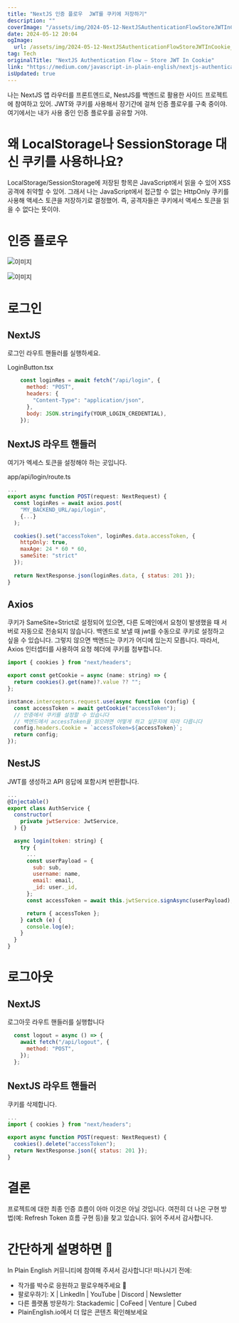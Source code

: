 ```yaml
---
title: "NextJS 인증 플로우  JWT를 쿠키에 저장하기"
description: ""
coverImage: "/assets/img/2024-05-12-NextJSAuthenticationFlowStoreJWTInCookie_0.png"
date: 2024-05-12 20:04
ogImage: 
  url: /assets/img/2024-05-12-NextJSAuthenticationFlowStoreJWTInCookie_0.png
tag: Tech
originalTitle: "NextJS Authentication Flow — Store JWT In Cookie"
link: "https://medium.com/javascript-in-plain-english/nextjs-authentication-flow-store-jwt-in-cookie-fa6e6c8c0dca"
isUpdated: true
---
```





나는 NextJS 앱 라우터를 프론트엔드로, NestJS를 백엔드로 활용한 사이드 프로젝트에 참여하고 있어. JWT와 쿠키를 사용해서 장기간에 걸쳐 인증 플로우를 구축 중이야. 여기에서는 내가 사용 중인 인증 플로우를 공유할 거야.

# 왜 LocalStorage나 SessionStorage 대신 쿠키를 사용하나요?

LocalStorage/SessionStorage에 저장된 항목은 JavaScript에서 읽을 수 있어 XSS 공격에 취약할 수 있어. 그래서 나는 JavaScript에서 접근할 수 없는 HttpOnly 쿠키를 사용해 액세스 토큰을 저장하기로 결정했어. 즉, 공격자들은 쿠키에서 액세스 토큰을 읽을 수 없다는 뜻이야.

# 인증 플로우




![이미지](/assets/img/2024-05-12-NextJSAuthenticationFlowStoreJWTInCookie_0.png)

![이미지](/assets/img/2024-05-12-NextJSAuthenticationFlowStoreJWTInCookie_1.png)

# 로그인

## NextJS



로그인 라우트 핸들러를 실행하세요.

LoginButton.tsx

```js
    const loginRes = await fetch("/api/login", {
      method: "POST",
      headers: {
        "Content-Type": "application/json",
      },
      body: JSON.stringify(YOUR_LOGIN_CREDENTIAL),
    });
```

## NextJS 라우트 핸들러



여기가 엑세스 토큰을 설정해야 하는 곳입니다.

app/api/login/route.ts

```js
...
export async function POST(request: NextRequest) {
  const loginRes = await axios.post(
    "MY_BACKEND_URL/api/login",
    {...}
  );

  cookies().set("accessToken", loginRes.data.accessToken, {
    httpOnly: true,
    maxAge: 24 * 60 * 60,
    sameSite: "strict"
  });
  
  return NextResponse.json(loginRes.data, { status: 201 });
}
```

## Axios



쿠키가 SameSite=Strict로 설정되어 있으면, 다른 도메인에서 요청이 발생했을 때 서버로 자동으로 전송되지 않습니다. 백엔드로 보낼 때 jwt를 수동으로 쿠키로 설정하고 싶을 수 있습니다. 그렇지 않으면 백엔드는 쿠키가 어디에 있는지 모릅니다. 따라서, Axios 인터셉터를 사용하여 요청 헤더에 쿠키를 첨부합니다.

```js
import { cookies } from "next/headers";

export const getCookie = async (name: string) => {
  return cookies().get(name)?.value ?? "";
};

instance.interceptors.request.use(async function (config) {
  const accessToken = await getCookie("accessToken");
  // 인증에서 쿠키를 설정할 수 있습니다
  // 백엔드에서 accessToken을 읽으려면 어떻게 하고 싶은지에 따라 다릅니다
  config.headers.Cookie = `accessToken=${accessToken}`;
  return config;
});
```

## NestJS

JWT를 생성하고 API 응답에 포함시켜 반환합니다.



```js
...
@Injectable()
export class AuthService {
  constructor(
    private jwtService: JwtService,
  ) {}

  async login(token: string) {
    try {
      ...
      const userPayload = {
        sub: sub,
        username: name,
        email: email,
        _id: user._id,
      };
      const accessToken = await this.jwtService.signAsync(userPayload);

      return { accessToken };
    } catch (e) {
      console.log(e);
    }
  }
}
```

# 로그아웃

## NextJS




로그아웃 라우트 핸들러를 실행합니다

```js
  const logout = async () => {
    await fetch("/api/logout", {
      method: "POST",
    });
  };
```

## NextJS 라우트 핸들러

쿠키를 삭제합니다.



```js
...
import { cookies } from "next/headers";

export async function POST(request: NextRequest) {
  cookies().delete("accessToken");
  return NextResponse.json({ status: 201 });
}
```

# 결론

프로젝트에 대한 최종 인증 흐름이 아마 이것은 아닐 것입니다. 여전히 더 나은 구현 방법(예: Refresh Token 흐름 구현 등)을 찾고 있습니다. 읽어 주셔서 감사합니다.

# 간단하게 설명하면 🚀



In Plain English 커뮤니티에 참여해 주셔서 감사합니다! 떠나시기 전에:

- 작가를 박수로 응원하고 팔로우해주세요 👏
- 팔로우하기: X | LinkedIn | YouTube | Discord | Newsletter
- 다른 플랫폼 방문하기: Stackademic | CoFeed | Venture | Cubed
- PlainEnglish.io에서 더 많은 콘텐츠 확인해보세요